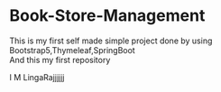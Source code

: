 # Book-Store-Management
This is my first self made simple project done by using Bootstrap5,Thymeleaf,SpringBoot
<br>
And this my first repository



I M LingaRajjjjjj